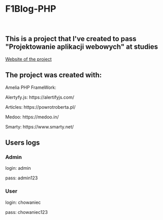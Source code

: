 # F1Blog-PHP 
<br>
<h2>This is a project that I've created to pass "Projektowanie aplikacji webowych" at studies</h2>
<a href="https://marcysiox.000webhostapp.com/F1Blog-PHP/public/">Website of the project</a>
<h2>The project was created with: </h2>
<p>Amelia PHP FrameWork: <a href="http://amelia-framework.eu/"></a></p>
<p>Alertyfy.js: <a>https://alertifyjs.com/</a></p>
<p>Articles: <a>https://powrotroberta.pl/</a></p>
<p>Medoo: <a>https://medoo.in/</a></p>
<p>Smarty: <a>https://www.smarty.net/</a></p>

<h2>Users logs</h2>
<h3>Admin</h3> 
<p>login: admin</p>
<p>pass: admin123</p>
<h3>User</h3> 
<p>login: chowaniec</p>
<p>pass: chowaniec123</p>
